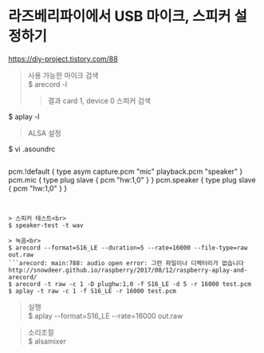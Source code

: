 라즈베리파이에서 USB 마이크, 스피커 설정하기
=========================================
https://diy-project.tistory.com/88

> 사용 가능한 마이크 검색<br>
$ arecord -l
>> 결과 card 1, device 0
> 스피커 검색

$ aplay -l
> ALSA 설정

$ vi .asoundrc
```

```    
pcm.!default {
    type asym
    capture.pcm "mic"
    playback.pcm "speaker"
}
pcm.mic {
    type plug
    slave {
        pcm "hw:1,0"
    }
}
pcm.speaker {
    type plug
    slave {
        pcm "hw:1,0"
    }
}
```


> 스피커 테스트<br>
$ speaker-test -t wav

> 녹음<br>
$ arecord --format=S16_LE --duration=5 --rate=16000 --file-type=raw out.raw
```arecord: main:788: audio open error: 그런 파일이나 디렉터리가 없습니다
http://snowdeer.github.io/raspberry/2017/08/12/raspberry-aplay-and-arecord/
$ arecord -t raw -c 1 -D plughw:1,0 -f S16_LE -d 5 -r 16000 test.pcm
$ aplay -t raw -c 1 -f S16_LE -r 16000 test.pcm
```

> 실행<br>
$ aplay --format=S16_LE --rate=16000 out.raw

> 소리조절<br>
$ alsamixer
